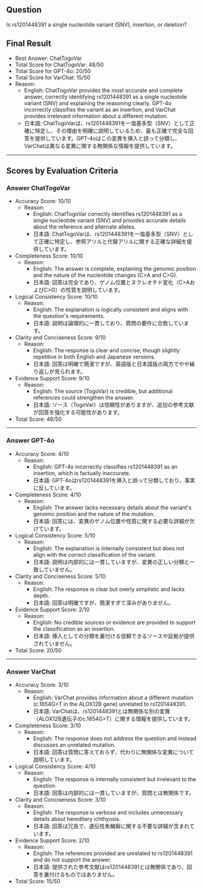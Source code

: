 ## Question

Is rs1201448391 a single nucleotide variant (SNV), insertion, or deletion?

## Final Result

- Best Answer: ChatTogoVar
- Total Score for ChatTogoVar: 48/50
- Total Score for GPT-4o: 20/50
- Total Score for VarChat: 15/50
- Reason:
  - English: ChatTogoVar provides the most accurate and complete answer, correctly identifying rs1201448391 as a single nucleotide variant (SNV) and explaining the reasoning clearly. GPT-4o incorrectly classifies the variant as an insertion, and VarChat provides irrelevant information about a different mutation.
  - 日本語: ChatTogoVarは、rs1201448391を一塩基多型（SNV）として正確に特定し、その理由を明確に説明しているため、最も正確で完全な回答を提供しています。GPT-4oはこの変異を挿入と誤って分類し、VarChatは異なる変異に関する無関係な情報を提供しています。

---

## Scores by Evaluation Criteria

### Answer ChatTogoVar
- Accuracy Score: 10/10
  - Reason: 
    - English: ChatTogoVar correctly identifies rs1201448391 as a single nucleotide variant (SNV) and provides accurate details about the reference and alternate alleles.
    - 日本語: ChatTogoVarは、rs1201448391を一塩基多型（SNV）として正確に特定し、参照アリルと代替アリルに関する正確な詳細を提供しています。
- Completeness Score: 10/10
  - Reason: 
    - English: The answer is complete, explaining the genomic position and the nature of the nucleotide changes (C>A and C>G).
    - 日本語: 回答は完全であり、ゲノム位置とヌクレオチド変化（C>AおよびC>G）の性質を説明しています。
- Logical Consistency Score: 10/10
  - Reason: 
    - English: The explanation is logically consistent and aligns with the question's requirements.
    - 日本語: 説明は論理的に一貫しており、質問の要件に合致しています。
- Clarity and Conciseness Score: 9/10
  - Reason: 
    - English: The response is clear and concise, though slightly repetitive in both English and Japanese versions.
    - 日本語: 回答は明確で簡潔ですが、英語版と日本語版の両方でやや繰り返しが見られます。
- Evidence Support Score: 9/10
  - Reason: 
    - English: The source (TogoVar) is credible, but additional references could strengthen the answer.
    - 日本語: ソース（TogoVar）は信頼性がありますが、追加の参考文献が回答を強化する可能性があります。
- Total Score: 48/50

---

### Answer GPT-4o
- Accuracy Score: 4/10
  - Reason: 
    - English: GPT-4o incorrectly classifies rs1201448391 as an insertion, which is factually inaccurate.
    - 日本語: GPT-4oはrs1201448391を挿入と誤って分類しており、事実に反しています。
- Completeness Score: 4/10
  - Reason: 
    - English: The answer lacks necessary details about the variant's genomic position and the nature of the mutation.
    - 日本語: 回答には、変異のゲノム位置や性質に関する必要な詳細が欠けています。
- Logical Consistency Score: 5/10
  - Reason: 
    - English: The explanation is internally consistent but does not align with the correct classification of the variant.
    - 日本語: 説明は内部的には一貫していますが、変異の正しい分類と一致していません。
- Clarity and Conciseness Score: 5/10
  - Reason: 
    - English: The response is clear but overly simplistic and lacks depth.
    - 日本語: 回答は明確ですが、簡潔すぎて深みがありません。
- Evidence Support Score: 2/10
  - Reason: 
    - English: No credible sources or evidence are provided to support the classification as an insertion.
    - 日本語: 挿入としての分類を裏付ける信頼できるソースや証拠が提供されていません。
- Total Score: 20/50

---

### Answer VarChat
- Accuracy Score: 3/10
  - Reason: 
    - English: VarChat provides information about a different mutation (c.1654G>T in the ALOX12B gene) unrelated to rs1201448391.
    - 日本語: VarChatは、rs1201448391とは無関係な別の変異（ALOX12B遺伝子のc.1654G>T）に関する情報を提供しています。
- Completeness Score: 3/10
  - Reason: 
    - English: The response does not address the question and instead discusses an unrelated mutation.
    - 日本語: 回答は質問に答えておらず、代わりに無関係な変異について説明しています。
- Logical Consistency Score: 4/10
  - Reason: 
    - English: The response is internally consistent but irrelevant to the question.
    - 日本語: 回答は内部的には一貫していますが、質問とは無関係です。
- Clarity and Conciseness Score: 3/10
  - Reason: 
    - English: The response is verbose and includes unnecessary details about hereditary ichthyosis.
    - 日本語: 回答は冗長で、遺伝性魚鱗癬に関する不要な詳細が含まれています。
- Evidence Support Score: 2/10
  - Reason: 
    - English: The references provided are unrelated to rs1201448391 and do not support the answer.
    - 日本語: 提供された参考文献はrs1201448391とは無関係であり、回答を裏付けるものではありません。
- Total Score: 15/50